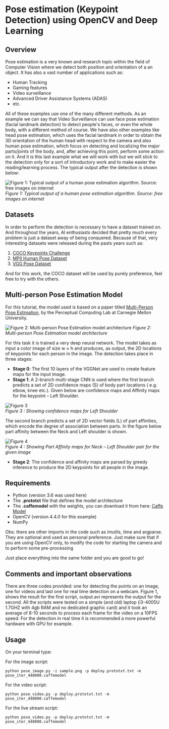 # Pose estimation (Keypoint Detection) using OpenCV and Deep Learning

## Overview

<p>
  Pose estimation is a very known and research topic within the field of Computer Vision where we detect both position and orientation of a an object. It has also a vast number of applications such as:
</p>

* Human Tracking
* Gaming features
* Video surveillance
* Advanced Driver Assistance Systems (ADAS)
* etc.

<p>
  All of these examples use one of the many different methods. As an example we can say that Video Surveillance can use face pose estimation (facial landmark detection) to detect people's faces, or even the whole body, with a different method of course. We have also other examples like head pose estimation, which uses the facial landmark in order to obtain the 3D orientation of the human head with respect to the camera and also human pose estimation, which focus on detecting and localizing the major parts/joints of the body, and, after achieving this point, perform some action on it. And it is this last example what we will work with but we will stick to the detection only for a sort of introductory work and to make easier the reading/learning process. The typical output after the detection is shown below:<br>

![Figure 1: Typical output of a human pose estimation algorithm. Source: free images on internet](https://user-images.githubusercontent.com/37183299/141136853-e2dbbfb5-d9e6-4eb7-ae62-ceab8aa579d9.jpg)<br>
 *Figure 1: Typical output of a human pose estimation algorithm. Source: free images on internet*
</p>

## Datasets

<p>
  In order to perform the detection is necessary to have a dataset trained on. And throughout the years, AI enthusiasts decided that pretty much every problem is just a dataset away of being conquered. Because of that, very interesting datasets were released during the pasts years such as:
  
  1. [COCO Keypoints Challenge](http://cocodataset.org/#keypoints-2018)
  2. [MPII Human Pose Dataset](http://human-pose.mpi-inf.mpg.de/)
  3. [VGG Pose Dataset](http://www.robots.ox.ac.uk/~vgg/data/pose_evaluation/)

  And for this work, the COCO dataset will be used by purely preference, feel free to try with the others.
</p>

## Multi-person Pose Estimation Model

<p>
  
  For this tutorial, the model used is based on a paper titled [Multi-Person Pose Estimation](https://arxiv.org/pdf/1611.08050.pdf), by the Perceptual Computing Lab at Carnegie Mellon University.
  
</p>

![Figure 2: Multi-person Pose Estimation model architecture](https://user-images.githubusercontent.com/37183299/141149372-527e13e2-1879-4ab9-be2b-5c66af9b0c21.jpg)
*Figure 2: Multi-person Pose Estimation model architecture*


<p>
 
  For this task it is trained a very deep neural network. The model takes as input a color image of size w × h and produces, as output, the 2D locations of keypoints for each person in the image. The detection takes place in three stages:

- **Stage 0**: The first 10 layers of the VGGNet are used to create feature maps for the input image.
- **Stage 1**: A 2-branch multi-stage CNN is used where the first branch predicts a set of 2D confidence maps (S) of body part locations ( e.g. elbow, knee etc.). Given below are confidence maps and Affinity maps for the keypoint – Left Shoulder.
  
![Figure 3](https://learnopencv.com/wp-content/uploads/2018/05/confidence-left-shoulder.jpg)<br>
*Figure 3 : Showing confidence maps for Left Shoulder*
  
The second branch predicts a set of 2D vector fields (L) of part affinities, which encode the degree of association between parts. In the figure below part affinity between the Neck and Left shoulder is shown.

![Figure 4](https://learnopencv.com/wp-content/uploads/2018/05/heatmap-left-shoulder.jpg)<br>
*Figure 4 : Showing Part Affinity maps for Neck – Left Shoulder pair for the given image*
  
- **Stage 2**: The confidence and affinity maps are parsed by greedy inference to produce the 2D keypoints for all people in the image. 
  
</p>

## Requirements

* Python (version 3.6 was used here)
* The **.prototxt** file that defines the model architecture
* The **.caffemodel** with the weights, you can download it from here: [Caffe Model](https://drive.google.com/file/d/1dCw5g8z_DscRa8E4JO9VCQXYeQEwx0lz/view?usp=sharing)
* OpenCV (version 4.4.0 for this example)
* NumPy

Obs: there are other imports in the code such as imutils, time and argparse. They are optional and used as personal preference. Just make sure that if you are using OpenCV only, to modify the code for starting the camera and to perform some pre-processing 

Just place everything into the same folder and you are good to go!

## Comments and important observations
<p>
  There are three codes provided: one for detecting the points on an image, one for videos and last one for real time detection on a webcam. Figure 1, shows the result for the first script, output.avi represents the output for the second.
  All the scripts were tested on a simple (and old) laptop (i3-4005U 1.7GHZ with 4gb RAM and no dedicated graphic card) and it took an average of 8-10 seconds to process each frame for the video on a 10FPS speed.
  For the detection in real time it is recommended a more powerful hardware with GPU for example. 
</p>


## Usage
On your terminal type: <br>

For the image script:

```
python pose_image.py -i sample.png -p deploy.prototxt.txt -m pose_iter_440000.caffemodel
```

For the video script:

```
python pose_video.py -p deploy.prototxt.txt -m pose_iter_440000.caffemodel
```

For the live stream script:

```
python pose_video.py -p deploy.prototxt.txt -m pose_iter_440000.caffemodel
```

